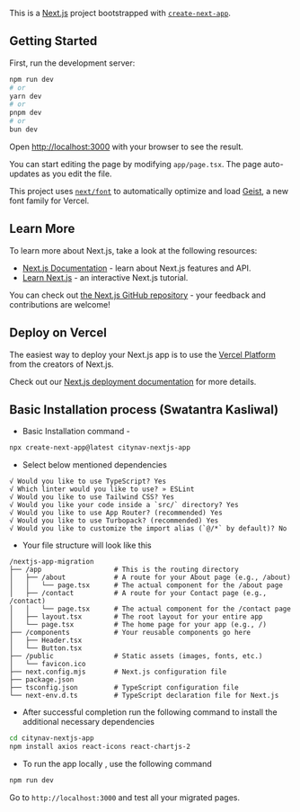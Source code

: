 This is a [Next.js](https://nextjs.org) project bootstrapped with [`create-next-app`](https://nextjs.org/docs/app/api-reference/cli/create-next-app).

## Getting Started

First, run the development server:

```bash
npm run dev
# or
yarn dev
# or
pnpm dev
# or
bun dev
```

Open [http://localhost:3000](http://localhost:3000) with your browser to see the result.

You can start editing the page by modifying `app/page.tsx`. The page auto-updates as you edit the file.

This project uses [`next/font`](https://nextjs.org/docs/app/building-your-application/optimizing/fonts) to automatically optimize and load [Geist](https://vercel.com/font), a new font family for Vercel.

## Learn More

To learn more about Next.js, take a look at the following resources:

- [Next.js Documentation](https://nextjs.org/docs) - learn about Next.js features and API.
- [Learn Next.js](https://nextjs.org/learn) - an interactive Next.js tutorial.

You can check out [the Next.js GitHub repository](https://github.com/vercel/next.js) - your feedback and contributions are welcome!

## Deploy on Vercel

The easiest way to deploy your Next.js app is to use the [Vercel Platform](https://vercel.com/new?utm_medium=default-template&filter=next.js&utm_source=create-next-app&utm_campaign=create-next-app-readme) from the creators of Next.js.

Check out our [Next.js deployment documentation](https://nextjs.org/docs/app/building-your-application/deploying) for more details.


## Basic Installation process (Swatantra Kasliwal)
- Basic Installation command -

```bash
npx create-next-app@latest citynav-nextjs-app
```
- Select below mentioned dependencies 
```
√ Would you like to use TypeScript? Yes
√ Which linter would you like to use? » ESLint
√ Would you like to use Tailwind CSS? Yes
√ Would you like your code inside a `src/` directory? Yes
√ Would you like to use App Router? (recommended) Yes
√ Would you like to use Turbopack? (recommended) Yes
√ Would you like to customize the import alias (`@/*` by default)? No
```
- Your file structure will look like this 

```
/nextjs-app-migration
├── /app                  # This is the routing directory
│   ├── /about            # A route for your About page (e.g., /about)
│   │   └── page.tsx      # The actual component for the /about page
│   ├── /contact          # A route for your Contact page (e.g., /contact)
│   │   └── page.tsx      # The actual component for the /contact page
│   ├── layout.tsx        # The root layout for your entire app
│   └── page.tsx          # The home page for your app (e.g., /)
├── /components           # Your reusable components go here
│   ├── Header.tsx
│   └── Button.tsx
├── /public               # Static assets (images, fonts, etc.)
│   └── favicon.ico
├── next.config.mjs       # Next.js configuration file
├── package.json
├── tsconfig.json         # TypeScript configuration file
└── next-env.d.ts         # TypeScript declaration file for Next.js
```

- After successful completion run the following command to install the additional necessary dependencies

```bash
cd citynav-nextjs-app
npm install axios react-icons react-chartjs-2

```

- To run the app locally , use the following command 

```bash
npm run dev
```

Go to `http://localhost:3000` and test all your migrated pages.

